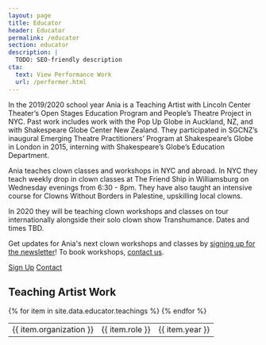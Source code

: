 ```yaml
---
layout: page
title: Educator
header: Educator
permalink: /educator
section: educator
description: |
  TODO: SEO-friendly description
cta:
  text: View Performance Work
  url: /performer.html
---
```


In the 2019/2020 school year Ania is a Teaching Artist with Lincoln Center Theater’s Open Stages Education Program and People’s Theatre Project in NYC. Past work includes work with the Pop Up Globe in Auckland, NZ, and with Shakespeare Globe Center New Zealand. They participated in SGCNZ’s inaugural Emerging Theatre Practitioners’ Program at Shakespeare’s Globe in London in 2015, interning with Shakespeare’s Globe’s Education Department.

Ania teaches clown classes and workshops in NYC and abroad. In NYC they teach weekly drop in clown classes at The Friend Ship in Williamsburg on Wednesday evenings from 6:30 - 8pm. They have also taught an intensive course for Clowns Without Borders in Palestine, upskilling local clowns.

In 2020 they will be teaching clown workshops and classes on tour internationally alongside their solo clown show Transhumance. Dates and times TBD.

Get updates for Ania's next clown workshops and classes by [signing up for the newsletter](signup)! To book workshops, [contact us](/contact.html).

<center-l>
  <a href="" class="btn">Sign Up</a>
  <a href="/contact.html" class="btn">Contact</a>
</center-l>

## Teaching Artist Work

<table>
  <tbody>
    {% for item in site.data.educator.teachings %}
      <tr>
        <td>{{ item.organization }}</td>
        <td>{{ item.role }}</td>
        <td>{{ item.year }}</td>
      </tr>
    {% endfor %}
  </tbody>
</table>
